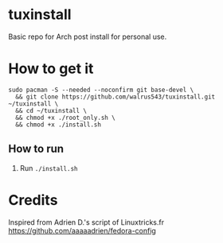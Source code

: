 # tuxinstall
Basic repo for Arch post install for personal use.

# How to get it
````
sudo pacman -S --needed --noconfirm git base-devel \
  && git clone https://github.com/walrus543/tuxinstall.git ~/tuxinstall \
  && cd ~/tuxinstall \
  && chmod +x ./root_only.sh \
  && chmod +x ./install.sh
````
## How to run
1. Run `./install.sh` 

# Credits
Inspired from Adrien D.'s script of Linuxtricks.fr  
https://github.com/aaaaadrien/fedora-config
